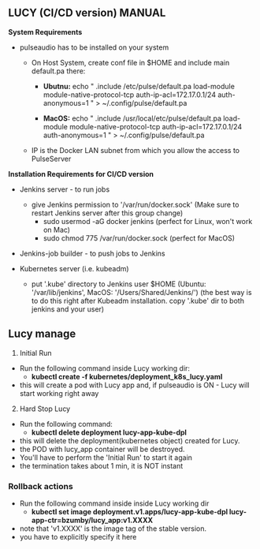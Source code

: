 ## LUCY (CI/CD version) MANUAL


**System Requirements**

* pulseaudio has to be installed on your system

  * On Host System, create conf file in $HOME and include main default.pa there:

	* **Ubutnu:**
	echo "
	.include /etc/pulse/default.pa
	load-module module-native-protocol-tcp auth-ip-acl=172.17.0.1/24 auth-anonymous=1
	" > ~/.config/pulse/default.pa

	* **MacOS:**
	echo "
	.include /usr/local/etc/pulse/default.pa
	load-module module-native-protocol-tcp auth-ip-acl=172.17.0.1/24 auth-anonymous=1
	" > ~/.config/pulse/default.pa

  * IP is the Docker LAN subnet from which you allow the access to PulseServer 

**Installation Requirements for CI/CD version**

* Jenkins server - to run jobs
	* give Jenkins permission to '/var/run/docker.sock' (Make sure to restart Jenkins server after this group change)
	  * sudo usermod -aG docker jenkins  (perfect for Linux, won't work on Mac)
	  * sudo chmod 775 /var/run/docker.sock (perfect for MacOS)

* Jenkins-job builder - to push jobs to Jenkins

* Kubernetes server (i.e. kubeadm)
	* put '.kube' directory to Jenkins user $HOME (Ubuntu: '/var/lib/jenkins', MacOS: '/Users/Shared/Jenkins/')
	(the best way is to do this right after Kubeadm installation. copy '.kube' dir to both jenkins and your user)


## Lucy manage

1. Initial Run
* Run the following command inside Lucy working dir:
  * **kubectl create -f kubernetes/deployment_k8s_lucy.yaml**
* this will create a pod with Lucy app and, if  pulseaudio is ON - Lucy will start working right away

2. Hard Stop Lucy
* Run the following command:
  * **kubectl delete deployment lucy-app-kube-dpl**
* this will delete the deployment(kubernetes object) created for Lucy. 
* the POD with lucy_app container will be destroyed. 
* You'll have to perform the 'Initial Run' to start it again
* the termination takes about 1 min, it is NOT instant

### Rollback actions
* Run the following command inside inside Lucy working dir
  * **kubectl set image deployment.v1.apps/lucy-app-kube-dpl lucy-app-ctr=bzumby/lucy_app:v1.XXXX**
* note that 'v1.XXXX' is the image tag of the stable version.
* you have to explicitly specify it here  

